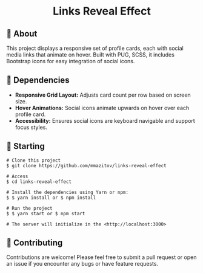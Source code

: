 <h1 align="center">Links Reveal Effect</h1>

## 🎯 About 
This project displays a responsive set of profile cards, each with social media links that animate on hover. Built with PUG, SCSS, it includes Bootstrap icons for easy integration of social icons.




## 🚀 Dependencies
- **Responsive Grid Layout:** Adjusts card count per row based on screen size.
- **Hover Animations:** Social icons animate upwards on hover over each profile card.
- **Accessibility:** Ensures social icons are keyboard navigable and support focus styles.

## 🏁 Starting
```
# Clone this project
$ git clone https://github.com/mmazitov/links-reveal-effect

# Access
$ cd links-reveal-effect

# Install the dependencies using Yarn or npm:
$ $ yarn install or $ npm install

# Run the project
$ $ yarn start or $ npm start

# The server will initialize in the <http://localhost:3000>
```

## 🤝 Contributing
Contributions are welcome! Please feel free to submit a pull request or open an issue if you encounter any bugs or have feature requests.
